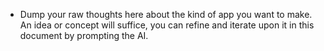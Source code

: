 * Dump your raw thoughts here about the kind of app you want to make. An idea or concept will suffice, you can refine and iterate upon it in this document by prompting the AI.